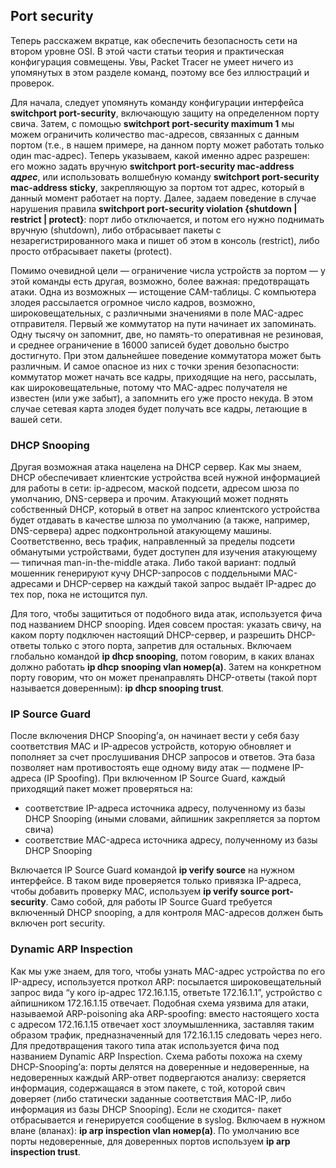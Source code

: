 <h2>Port security</h2>
Теперь расскажем вкратце, как обеспечить безопасность сети на втором уровне OSI. В этой части статьи теория и практическая конфигурация совмещены. Увы, Packet Tracer не умеет ничего из упомянутых в этом разделе команд, поэтому все без иллюстраций и проверок.

Для начала, следует упомянуть команду конфигурации интерфейса <b>switchport port-security</b>, включающую защиту на определенном порту свича. Затем, с помощью <b>switchport port-security maximum 1</b> мы можем ограничить количество mac-адресов, связанных с данным портом (т.е., в нашем примере, на данном порту может работать только один mac-адрес). Теперь указываем, какой именно адрес разрешен: его можно задать вручную <b>switchport port-security mac-address <i>адрес</i></b>, или использовать волшебную команду <b>switchport port-security mac-address sticky</b>, закрепляющую за портом тот адрес, который в данный момент работает на порту. Далее, задаем поведение в случае нарушения правила <b>switchport port-security violation {shutdown | restrict | protect}</b>: порт либо отключается, и потом его нужно поднимать вручную (shutdown), либо отбрасывает пакеты с незарегистрированного мака и пишет об этом в консоль (restrict), либо просто отбрасывает пакеты (protect).

Помимо очевидной цели — ограничение числа устройств за портом — у этой команды есть другая, возможно, более важная: предотвращать атаки. Одна из возможных — истощение CAM-таблицы. С компьютера злодея рассылается огромное число кадров, возможно, широковещательных, с различными значениями в поле MAC-адрес отправителя. Первый же коммутатор на пути начинает их запоминать.  Одну тысячу он запомнит, две, но память-то оперативная не резиновая, и среднее ограничение в 16000 записей будет довольно быстро достигнуто. При этом дальнейшее поведение коммутатора может быть различным. И самое опасное из них с точки зрения безопасности: коммутатор может начать все кадры, приходящие на него, рассылать, как широковещательные, потому что MAC-адрес получателя не известен (или уже забыт), а запомнить его уже просто некуда. В этом случае сетевая карта злодея будет получать все кадры, летающие в вашей сети.

<h3>DHCP Snooping</h3>
Другая возможная атака нацелена на DHCP сервер. Как мы знаем, DHCP обеспечивает клиентские устройства всей нужной информацией для работы в сети: ip-адресом, маской подсети, адресом шюза по умолчанию, DNS-сервера и прочим. Атакующий может поднять собственный DHCP, который в ответ на запрос клиентского устройства будет отдавать в качестве шлюза по умолчанию (а также, например, DNS-сервера) адрес подконтрольной атакующему машины. Соответственно, весь трафик, направленный за пределы подсети обманутыми устройствами, будет доступен для изучения атакующему — типичная man-in-the-middle атака. Либо такой вариант: подлый мошенник генерируют кучу DHCP-запросов с поддельными MAC-адресами и DHCP-сервер на каждый такой запрос выдаёт IP-адрес до тех пор, пока не истощится пул.

Для того, чтобы защититься от подобного вида атак, используется фича под названием DHCP snooping. Идея совсем простая: указать свичу, на каком порту подключен настоящий DHCP-сервер, и разрешить DHCP-ответы только с этого порта, запретив для остальных. Включаем глобально командой <b>ip dhcp snooping</b>, потом говорим, в каких вланах должно работать <b>ip dhcp snooping vlan номер(а)</b>. Затем на конкретном порту говорим, что он может пренаправлять DHCP-ответы (такой порт называется доверенным): <b>ip dhcp snooping trust</b>.

<h3>IP Source Guard</h3>
После включения DHCP Snooping’а, он начинает вести у себя базу соответствия MAC и IP-адресов устройств, которую обновляет и пополняет за счет прослушивания DHCP запросов и ответов. Эта база позволяет нам противостоять еще одному виду атак — подмене IP-адреса (IP Spoofing). При включенном IP Source Guard, каждый приходящий пакет может проверяться на:
<ul>
<li>соответствие IP-адреса источника адресу, полученному из базы DHCP Snooping (иными словами, айпишник закрепляется за портом свича)</li>
<li>соответствие MAC-адреса источника адресу, полученному из базы DHCP Snooping</li>
</ul>
Включается IP Source Guard командой <b>ip verify source</b> на  нужном интерфейсе. В таком виде проверяется только привязка IP-адреса, чтобы добавить проверку MAC, используем <b>ip verify source port-security</b>. Само собой, для работы IP Source Guard требуется включенный DHCP snooping, а для контроля MAC-адресов должен быть включен port security.

<h3>Dynamic ARP Inspection</h3>
Как мы уже знаем, для того, чтобы узнать MAC-адрес устройства по его IP-адресу, используется проткол ARP: посылается широковещательный запрос вида “у кого ip-адрес 172.16.1.15, ответьте 172.16.1.1”, устройство с айпишником 172.16.1.15 отвечает. Подобная схема уязвима для атаки, называемой ARP-poisoning aka ARP-spoofing: вместо настоящего хоста с адресом 172.16.1.15 отвечает хост злоумышленника, заставляя таким образом трафик, предназначенный для 172.16.1.15 следовать через него. Для предотвращения такого типа атак используется фича под названием Dynamic ARP Inspection. Схема работы похожа на схему DHCP-Snooping’а: порты делятся на доверенные и недоверенные, на недоверенных каждый ARP-ответ подвергаются анализу: сверяется информация, содержащаяся в этом пакете, с той, которой свич доверяет (либо статически заданные соответствия MAC-IP, либо информация из базы DHCP Snooping). Если не сходится- пакет отбрасывается и генерируется сообщение в syslog. Включаем в нужном влане (вланах): <b>ip arp inspection vlan номер(а)</b>. По умолчанию все порты недоверенные, для доверенных портов используем <b>ip arp inspection trust</b>.